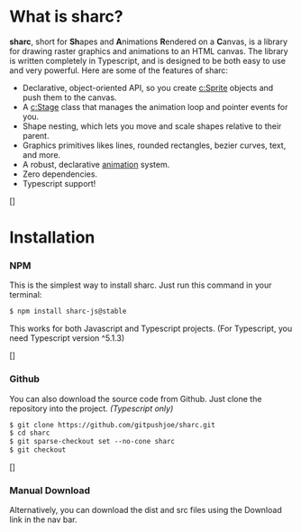 # What is sharc?

**sharc**, short for **Sh**apes and **A**nimations **R**endered on a **C**anvas, is a library for drawing raster graphics and animations to an HTML canvas. The library is written completely in Typescript, and is designed to be both easy to use and very powerful. Here are some of the features of sharc:

* Declarative, object-oriented API, so you create [c:Sprite]() objects and push them to the canvas.
* A [c:Stage]() class that manages the animation loop and pointer events for you.
* Shape nesting, which lets you move and scale shapes relative to their parent.
* Graphics primitives likes lines, rounded rectangles, bezier curves, text, and more.
* A robust, declarative [animation]() system.
* Zero dependencies.
* Typescript support!

[]
# Installation

### NPM

This is the simplest way to install sharc. Just run this command in your terminal:

~~~txt
$ npm install sharc-js@stable
~~~
This works for both Javascript and Typescript projects. (For Typescript, you need Typescript version ^5.1.3)

[]
### Github
You can also download the source code from Github. Just clone the repository into the project. *(Typescript only)*
~~~txt
$ git clone https://github.com/gitpushjoe/sharc.git
$ cd sharc
$ git sparse-checkout set --no-cone sharc
$ git checkout
~~~

[]
### Manual Download
Alternatively, you can download the dist and src files using the Download link in the nav bar.
